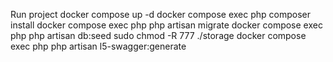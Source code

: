 Run project
docker compose up -d
docker compose exec php composer install
docker compose exec php php artisan migrate
docker compose exec php php artisan db:seed
sudo chmod -R 777 ./storage
docker compose exec php php artisan l5-swagger:generate
